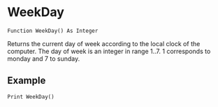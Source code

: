 <!--time-->
WeekDay
=======

```eppabasic
Function WeekDay() As Integer
```

Returns the current day of week according to the local clock of the computer.
The day of week is an integer in range 1..7.
1 corresponds to monday and 7 to sunday.

Example
---------
```eppabasic
Print WeekDay()
```
